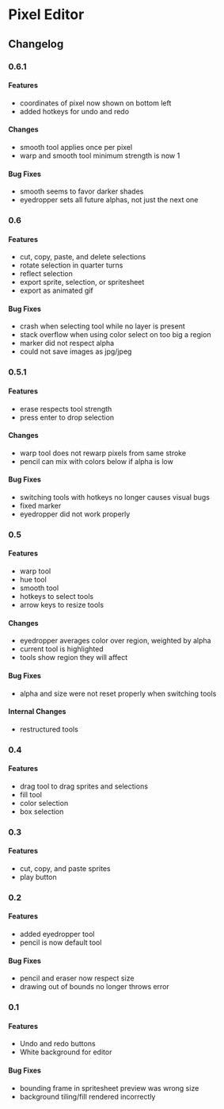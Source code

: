 # Pixel Editor

## Changelog

### 0.6.1

#### Features
- coordinates of pixel now shown on bottom left
- added hotkeys for undo and redo

#### Changes
- smooth tool applies once per pixel
- warp and smooth tool minimum strength is now 1

#### Bug Fixes
- smooth seems to favor darker shades
- eyedropper sets all future alphas, not just the next one

### 0.6

#### Features
- cut, copy, paste, and delete selections
- rotate selection in quarter turns
- reflect selection
- export sprite, selection, or spritesheet
- export as animated gif

#### Bug Fixes
- crash when selecting tool while no layer is present
- stack overflow when using color select on too big a region
- marker did not respect alpha
- could not save images as jpg/jpeg

### 0.5.1

#### Features
- erase respects tool strength
- press enter to drop selection

#### Changes
- warp tool does not rewarp pixels from same stroke
- pencil can mix with colors below if alpha is low

#### Bug Fixes
- switching tools with hotkeys no longer causes visual bugs
- fixed marker
- eyedropper did not work properly

### 0.5

#### Features

- warp tool
- hue tool
- smooth tool
- hotkeys to select tools
- arrow keys to resize tools

#### Changes

- eyedropper averages color over region, weighted by alpha
- current tool is highlighted
- tools show region they will affect

#### Bug Fixes

- alpha and size were not reset properly when switching tools

#### Internal Changes

- restructured tools


### 0.4

#### Features

- drag tool to drag sprites and selections
- fill tool
- color selection
- box selection

### 0.3

#### Features

- cut, copy, and paste sprites
- play button

### 0.2

#### Features

- added eyedropper tool
- pencil is now default tool

#### Bug Fixes

- pencil and eraser now respect size
- drawing out of bounds no longer throws error

### 0.1

#### Features

- Undo and redo buttons
- White background for editor

#### Bug Fixes

- bounding frame in spritesheet preview was wrong size
- background tiling/fill rendered incorrectly

